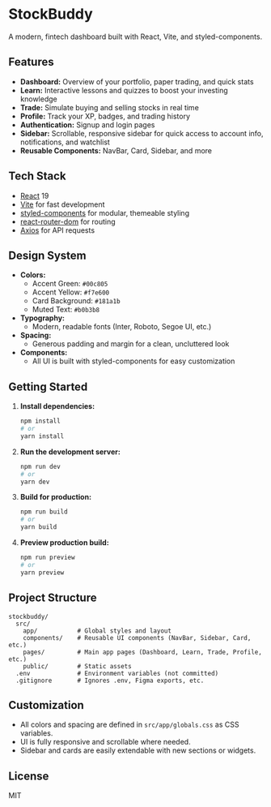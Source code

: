 # StockBuddy

A modern, fintech dashboard built with React, Vite, and styled-components.

## Features
- **Dashboard:** Overview of your portfolio, paper trading, and quick stats
- **Learn:** Interactive lessons and quizzes to boost your investing knowledge
- **Trade:** Simulate buying and selling stocks in real time
- **Profile:** Track your XP, badges, and trading history
- **Authentication:** Signup and login pages
- **Sidebar:** Scrollable, responsive sidebar for quick access to account info, notifications, and watchlist
- **Reusable Components:** NavBar, Card, Sidebar, and more


## Tech Stack
- [React](https://react.dev/) 19
- [Vite](https://vitejs.dev/) for fast development
- [styled-components](https://styled-components.com/) for modular, themeable styling
- [react-router-dom](https://reactrouter.com/) for routing
- [Axios](https://axios-http.com/) for API requests

## Design System
- **Colors:**
  - Accent Green: `#00c805`
  - Accent Yellow: `#f7e600`
  - Card Background: `#181a1b`
  - Muted Text: `#b0b3b8`
- **Typography:**
  - Modern, readable fonts (Inter, Roboto, Segoe UI, etc.)
- **Spacing:**
  - Generous padding and margin for a clean, uncluttered look
- **Components:**
  - All UI is built with styled-components for easy customization

## Getting Started

1. **Install dependencies:**
   ```bash
   npm install
   # or
   yarn install
   ```
2. **Run the development server:**
   ```bash
   npm run dev
   # or
   yarn dev
   ```
3. **Build for production:**
   ```bash
   npm run build
   # or
   yarn build
   ```
4. **Preview production build:**
   ```bash
   npm run preview
   # or
   yarn preview
   ```

## Project Structure
```
stockbuddy/
  src/
    app/           # Global styles and layout
    components/    # Reusable UI components (NavBar, Sidebar, Card, etc.)
    pages/         # Main app pages (Dashboard, Learn, Trade, Profile, etc.)
    public/        # Static assets
  .env             # Environment variables (not committed)
  .gitignore       # Ignores .env, Figma exports, etc.
```

## Customization
- All colors and spacing are defined in `src/app/globals.css` as CSS variables.
- UI is fully responsive and scrollable where needed.
- Sidebar and cards are easily extendable with new sections or widgets.

## License
MIT
